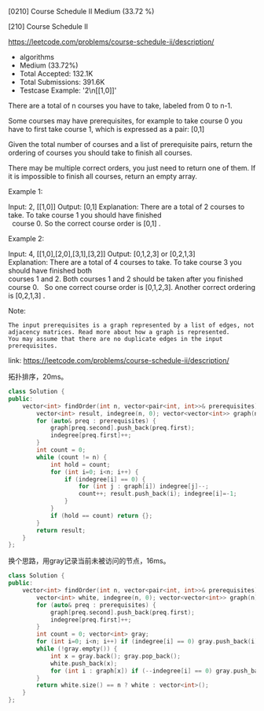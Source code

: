[0210] Course Schedule II                                           Medium (33.72 %)

<!--front-->	
[210] Course Schedule II  

https://leetcode.com/problems/course-schedule-ii/description/

* algorithms
* Medium (33.72%)
* Total Accepted:    132.1K
* Total Submissions: 391.6K
* Testcase Example:  '2\n[[1,0]]'

There are a total of n courses you have to take, labeled from 0 to n-1.

Some courses may have prerequisites, for example to take course 0 you have to first take course 1, which is expressed as a pair: [0,1]

Given the total number of courses and a list of prerequisite pairs, return the ordering of courses you should take to finish all courses.

There may be multiple correct orders, you just need to return one of them. If it is impossible to finish all courses, return an empty array.

Example 1:


Input: 2, [[1,0]] 
Output: [0,1]
Explanation: There are a total of 2 courses to take. To take course 1 you should have finished   
             course 0. So the correct course order is [0,1] .

Example 2:


Input: 4, [[1,0],[2,0],[3,1],[3,2]]
Output: [0,1,2,3] or [0,2,1,3]
Explanation: There are a total of 4 courses to take. To take course 3 you should have finished both     
             courses 1 and 2. Both courses 1 and 2 should be taken after you finished course 0. 
             So one correct course order is [0,1,2,3]. Another correct ordering is [0,2,1,3] .

Note:


	The input prerequisites is a graph represented by a list of edges, not adjacency matrices. Read more about how a graph is represented.
	You may assume that there are no duplicate edges in the input prerequisites.







<!--back-->

link: https://leetcode.com/problems/course-schedule-ii/description/

拓扑排序，20ms。

```cpp
class Solution {
public:
    vector<int> findOrder(int n, vector<pair<int, int>>& prerequisites) {
        vector<int> result, indegree(n, 0); vector<vector<int>> graph(n);
        for (auto& preq : prerequisites) {
            graph[preq.second].push_back(preq.first);
            indegree[preq.first]++;
        }
        int count = 0;
        while (count != n) {
            int hold = count;
            for (int i=0; i<n; i++) {
                if (indegree[i] == 0) {
                    for (int j : graph[i]) indegree[j]--;
                    count++; result.push_back(i); indegree[i]=-1;
                }
            }
            if (hold == count) return {};
        }
        return result;
    }
};
```

换个思路，用gray记录当前未被访问的节点，16ms。

```cpp
class Solution {
public:
    vector<int> findOrder(int n, vector<pair<int, int>>& prerequisites) {
        vector<int> white, indegree(n, 0); vector<vector<int>> graph(n);
        for (auto& preq : prerequisites) {
            graph[preq.second].push_back(preq.first);
            indegree[preq.first]++;
        }
        int count = 0; vector<int> gray;
        for (int i=0; i<n; i++) if (indegree[i] == 0) gray.push_back(i);
        while (!gray.empty()) {
            int x = gray.back(); gray.pop_back();
            white.push_back(x);
            for (int i : graph[x]) if (--indegree[i] == 0) gray.push_back(i);
        }
        return white.size() == n ? white : vector<int>();
    }
};
```


